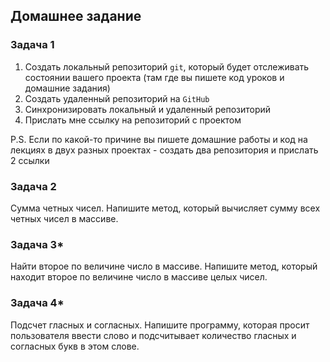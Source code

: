 ## Домашнее задание

### Задача 1
1. Создать локальный репозиторий `git`, который будет отслеживать состоянии вашего проекта (там где вы пишете код уроков и домашние задания)
2. Создать удаленный репозиторий на `GitHub`
3. Синхронизировать локальный и удаленный репозиторий
4. Прислать мне ссылку на репозиторий с проектом

P.S. Если по какой-то причине вы пишете домашние работы и код на лекциях в двух разных проектах - создать два репозитория и прислать 2 ссылки

### Задача 2
Сумма четных чисел.
Напишите метод, который вычисляет сумму всех четных чисел в массиве.

### Задача 3*
Найти второе по величине число в массиве.
Напишите метод, который находит второе по величине число в массиве целых чисел.

### Задача 4*
Подсчет гласных и согласных.
Напишите программу, которая просит пользователя ввести слово и подсчитывает количество гласных и согласных букв в этом слове.
